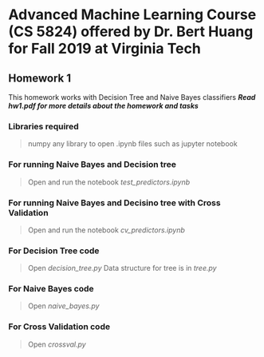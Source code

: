 <!-- # Machine Learning Fall 2019 Homework 1 -->

<!-- Clone or download this repository, and follow the instructions in hw1.pdf. -->

# Advanced Machine Learning Course (CS 5824) offered by Dr. Bert Huang for Fall 2019 at Virginia Tech
## Homework 1
This homework works with Decision Tree and Naive Bayes classifiers
***Read hw1.pdf for more details about the homework and tasks***

### Libraries required
> numpy
> any library to open .ipynb files such as jupyter notebook

### For running Naive Bayes and Decision tree
> Open and run the notebook *test_predictors.ipynb*

### For running Naive Bayes and Decisino tree with Cross Validation
> Open and run the notebook *cv_predictors.ipynb*

### For Decision Tree code
> Open *decision_tree.py*
> Data structure for tree is in *tree.py*

### For Naive Bayes code
> Open *naive_bayes.py*

### For Cross Validation code
> Open *crossval.py*

